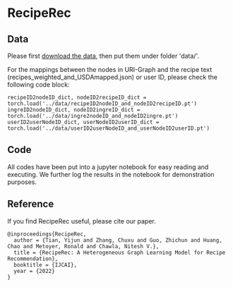 # RecipeRec


## Data
Please first [download the data](https://drive.google.com/drive/folders/1DvjFUa9gGqalrFAYFzbB2onGXU2K4LNu?usp=sharing), then put them under folder 'data/'.

For the mappings between the nodes in URI-Graph and the recipe text (recipes_weighted_and_USDAmapped.json) or user ID, please check the following code block:
```
recipeID2nodeID_dict, nodeID2recipeID_dict = torch.load('../data/recipeID2nodeID_and_nodeID2recipeID.pt')
ingreID2nodeID_dict, nodeID2ingreID_dict = torch.load('../data/ingre2nodeID_and_nodeID2ingre.pt')
userID2userNodeID_dict, userNodeID2userID_dict = torch.load('../data/userID2userNodeID_and_userNodeID2userID.pt')
```

## Code
All codes have been put into a jupyter notebook for easy reading and executing. We further log the results in the notebook for demonstration purposes. 

## Reference
If you find RecipeRec useful, please cite our paper.
```
@inproceedings{RecipeRec,
  author = {Tian, Yijun and Zhang, Chuxu and Guo, Zhichun and Huang, Chao and Metoyer, Ronald and Chawla, Nitesh V.},
  title = {RecipeRec: A Heterogeneous Graph Learning Model for Recipe Recommendation},
  booktitle = {IJCAI},
  year = {2022}
}
```
